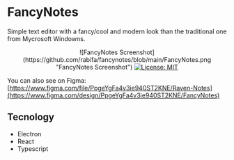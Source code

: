 # FancyNotes

Simple text editor with a fancy/cool and modern look than the traditional one from Mycrosoft Windowns.

<div align="center">
  ![FancyNotes Screenshot](https://github.com/rabifa/fancynotes/blob/main/FancyNotes.png "FancyNotes Screenshot")

  <!-- License -->
  <a href="./LICENSE" target="_blank">
      <img alt="License: MIT" src="https://img.shields.io/badge/License-MIT-8A2BE2?style=for-the-badge&labelColor=1C1E26&color=8A2BE2">
  </a>
</div>

You can also see on Figma: [https://www.figma.com/file/PpgeYgFa4v3ie940ST2KNE/Raven-Notes](https://www.figma.com/design/PpgeYgFa4v3ie940ST2KNE/FancyNotes)

## Tecnology

- Electron
- React
- Typescript
